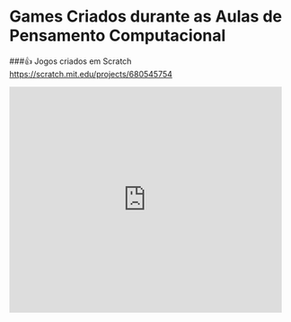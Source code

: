 # Games Criados durante as Aulas de Pensamento Computacional
###👍
Jogos criados em Scratch
https://scratch.mit.edu/projects/680545754
<iframe src="https://scratch.mit.edu/projects/680545754/embed" allowtransparency="true" width="485" height="402" frameborder="0" scrolling="no" allowfullscreen></iframe>
